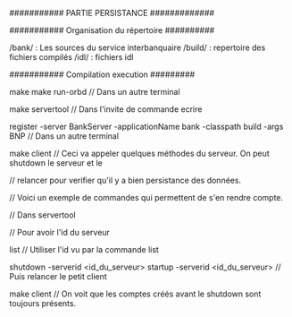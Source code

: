 ########### PARTIE PERSISTANCE #############

########### Organisation du répertoire ##########

/bank/ : Les sources du service interbanquaire
/build/ : repertoire des fichiers compilés
/idl/ : fichiers idl

########### Compilation execution #########

make
make run-orbd
// Dans un autre terminal

make servertool
// Dans l'invite de commande ecrire 

register -server BankServer -applicationName bank -classpath build -args BNP
// Dans un autre terminal

make client
// Ceci va appeler quelques méthodes du serveur. On peut shutdown le serveur et le

// relancer pour verifier qu'il y a bien persistance des données.

// Voici un exemple de commandes qui permettent de s'en rendre compte.

// Dans servertool

// Pour avoir l'id du serveur

list
// Utiliser l'id vu par la commande list

shutdown -serverid <id_du_serveur>
startup -serverid <id_du_serveur>
// Puis relancer le petit client

make client
// On voit que les comptes créés avant le shutdown sont toujours présents.
